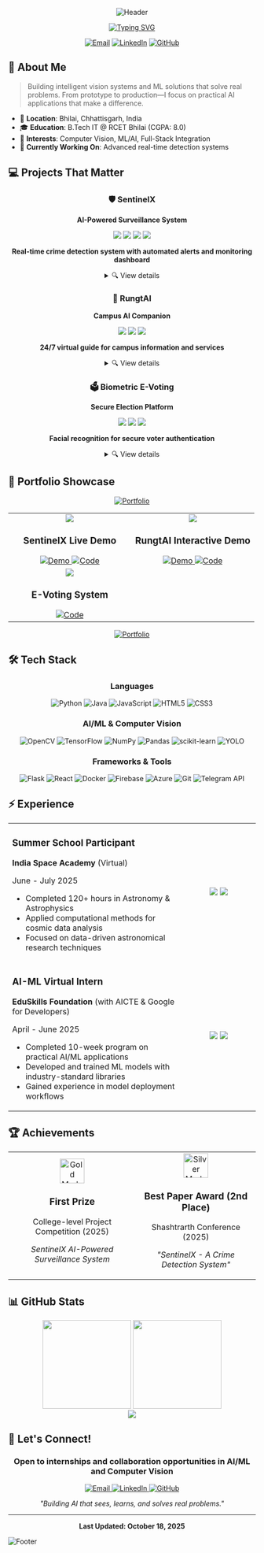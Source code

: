 <div align="center">
  
![Header](https://capsule-render.vercel.app/api?type=blur&height=200&color=gradient&text=Jatin%20Naik&textBg=false&desc=AI-ML,%20Computer%20Vision&fontSize=60&animation=fadeIn&fontAlignY=36&descAlignY=55&fontColor=B2AEB3&descAlign=50)

[![Typing SVG](https://readme-typing-svg.herokuapp.com?font=Fira+Code&weight=600&size=24&duration=3000&pause=1000&color=3584E4&center=true&vCenter=true&width=800&lines=IT+Undergrad+at+RCET+Bhilai;Building+AI+that+sees%2C+learns%2C+and+acts;Python+%7C+OpenCV+%7C+TensorFlow+%7C+YOLO+%7C+Flask)](https://github.com/Jatin-code16)


[![Email](https://img.shields.io/badge/Email-jatinnaiknawa2%40gmail.com-red?style=for-the-badge&logo=gmail)](mailto:jatinnaiknawa2@gmail.com)
[![LinkedIn](https://img.shields.io/badge/LinkedIn-jatin--naik16-blue?style=for-the-badge&logo=linkedin)](https://www.linkedin.com/in/jatin-naik16)
[![GitHub](https://img.shields.io/badge/GitHub-Jatin--code16-black?style=for-the-badge&logo=github)](https://github.com/Jatin-code16)

</div>

## 📌 About Me

> Building intelligent vision systems and ML solutions that solve real problems. From prototype to production—I focus on practical AI applications that make a difference.

- 📍 **Location**: Bhilai, Chhattisgarh, India
- 🎓 **Education**: B.Tech IT @ RCET Bhilai (CGPA: 8.0)
- 🌟 **Interests**: Computer Vision, ML/AI, Full-Stack Integration
- 🔭 **Currently Working On**: Advanced real-time detection systems

## 💻 Projects That Matter

<div align="center">

### 🛡️ SentinelX
**AI-Powered Surveillance System**

<img src="https://img.shields.io/badge/YOLO-v11-00FFFF?style=flat-square&logo=pytorch&logoColor=white" />
<img src="https://img.shields.io/badge/OpenCV-4.8-5C3EE8?style=flat-square&logo=opencv&logoColor=white" />
<img src="https://img.shields.io/badge/Python-3.11-3776AB?style=flat-square&logo=python&logoColor=white" />
<img src="https://img.shields.io/badge/Telegram-Bot-26A5E4?style=flat-square&logo=telegram&logoColor=white" />

**Real-time crime detection system with automated alerts and monitoring dashboard**
<details>
<summary>🔍 View details</summary>
<ul>
  <li>Engineered a real-time crime detection system using YOLOv11 and OpenCV</li>
  <li>Automated alerts sent via Python Telegram Bot</li>
  <li>Developed Flask-based web dashboard for incident monitoring</li>
  <li>🏆 First Prize - College Project Competition 2025</li>
</ul>
</details>

### 🤖 RungtAI
**Campus AI Companion**

<img src="https://img.shields.io/badge/Flask-2.2-000000?style=flat-square&logo=flask&logoColor=white" />
<img src="https://img.shields.io/badge/ReactJS-18-61DAFB?style=flat-square&logo=react&logoColor=black" />
<img src="https://img.shields.io/badge/Firebase-10.1-FFCA28?style=flat-square&logo=firebase&logoColor=black" />

**24/7 virtual guide for campus information and services**
<details>
<summary>🔍 View details</summary>
<ul>
  <li>Developed interactive AI agent serving as a 24/7 virtual guide</li>
  <li>Comprehensive database of academics, services, and campus life</li>
  <li>Enhanced student accessibility and engagement</li>
  <li>React frontend + Flask backend + Firebase integration</li>
</ul>
</details>

### 🗳️ Biometric E-Voting
**Secure Election Platform**

<img src="https://img.shields.io/badge/Python-3.11-3776AB?style=flat-square&logo=python&logoColor=white" />
<img src="https://img.shields.io/badge/OpenCV-4.8-5C3EE8?style=flat-square&logo=opencv&logoColor=white" />
<img src="https://img.shields.io/badge/Docker-24.0-2496ED?style=flat-square&logo=docker&logoColor=white" />

**Facial recognition for secure voter authentication**
<details>
<summary>🔍 View details</summary>
<ul>
  <li>Implemented secure voting application with facial recognition</li>
  <li>Integrated computer vision and machine learning for voter verification</li>
  <li>Enhanced election integrity and reduced potential fraud</li>
  <li>Containerized with Docker for easy deployment</li>
</ul>
</details>

</div>

## 📁 Portfolio Showcase

<div align="center">
  
[![Portfolio](https://img.shields.io/badge/My%20Portfolio-Projects%20%26%20Demos-22c55e?style=for-the-badge&logo=googleportfolio&logoColor=white)](https://jatin-code16.github.io/myportfolio/)


</div>

<table>
  <tr>
    <td width="50%" align="center">
      <img src="https://img.shields.io/badge/Project-SentinelX%20Demo-5C3EE8?style=flat-square&logo=youtube&logoColor=white" /><br/>
      <h3>SentinelX Live Demo</h3>
      <a href="https://youtu.be/pbKvBfj95aA">
        <img src="https://img.shields.io/badge/View%20Demo-FF0000?style=for-the-badge&logo=youtube&logoColor=white" alt="Demo"/>
      </a>
      <a href="https://github.com/Jatin-code16/crime-reporting-system">
        <img src="https://img.shields.io/badge/Source%20Code-181717?style=for-the-badge&logo=github&logoColor=white" alt="Code"/>
      </a>
    </td>
    <td width="50%" align="center">
      <img src="https://img.shields.io/badge/Project-RungtAI%20Interface-61DAFB?style=flat-square&logo=react&logoColor=white" /><br/>
      <h3>RungtAI Interactive Demo</h3>
      <a href="rungt-ai.vercel.app">
        <img src="https://img.shields.io/badge/Live%20Demo-00C7B7?style=for-the-badge&logo=netlify&logoColor=white" alt="Demo"/>
      </a>
      <a href="https://github.com/Jatin-code16/RungtAI">
        <img src="https://img.shields.io/badge/Source%20Code-181717?style=for-the-badge&logo=github&logoColor=white" alt="Code"/>
      </a>
    </td>
  </tr>
  <tr>
    <td width="50%" align="center">
      <img src="https://img.shields.io/badge/Project-Biometric%20E--Voting-2496ED?style=flat-square&logo=docker&logoColor=white" /><br/>
      <h3>E-Voting System</h3>
      <a href="https://github.com/Jatin-code16/E-Voting">
        <img src="https://img.shields.io/badge/Source%20Code-181717?style=for-the-badge&logo=github&logoColor=white" alt="Code"/>
      </a>
    </td>
  </tr>
</table>

<div align="center">
  <a href="https://jatin-code16.github.io/portfolio">
    <img src="https://img.shields.io/badge/View%20Complete%20Portfolio-3584E4?style=for-the-badge&logo=googlecalendar&logoColor=white" alt="Portfolio"/>
  </a>
</div>

## 🛠️ Tech Stack

<div align="center">

### Languages
![Python](https://img.shields.io/badge/Python-3776AB?style=for-the-badge&logo=python&logoColor=white)
![Java](https://img.shields.io/badge/Java-007396?style=for-the-badge&logo=oracle&logoColor=white)
![JavaScript](https://img.shields.io/badge/JavaScript-F7DF1E?style=for-the-badge&logo=javascript&logoColor=black)
![HTML5](https://img.shields.io/badge/HTML5-E34F26?style=for-the-badge&logo=html5&logoColor=white)
![CSS3](https://img.shields.io/badge/CSS3-1572B6?style=for-the-badge&logo=css3&logoColor=white)

### AI/ML & Computer Vision
![OpenCV](https://img.shields.io/badge/OpenCV-5C3EE8?style=for-the-badge&logo=opencv&logoColor=white)
![TensorFlow](https://img.shields.io/badge/TensorFlow-FF6F00?style=for-the-badge&logo=tensorflow&logoColor=white)
![NumPy](https://img.shields.io/badge/NumPy-013243?style=for-the-badge&logo=numpy&logoColor=white)
![Pandas](https://img.shields.io/badge/Pandas-150458?style=for-the-badge&logo=pandas&logoColor=white)
![scikit-learn](https://img.shields.io/badge/scikit--learn-F7931E?style=for-the-badge&logo=scikit-learn&logoColor=white)
![YOLO](https://img.shields.io/badge/YOLO-00FFFF?style=for-the-badge&logo=pytorch&logoColor=white)

### Frameworks & Tools
![Flask](https://img.shields.io/badge/Flask-000000?style=for-the-badge&logo=flask&logoColor=white)
![React](https://img.shields.io/badge/React-61DAFB?style=for-the-badge&logo=react&logoColor=black)
![Docker](https://img.shields.io/badge/Docker-2496ED?style=for-the-badge&logo=docker&logoColor=white)
![Firebase](https://img.shields.io/badge/Firebase-FFCA28?style=for-the-badge&logo=firebase&logoColor=black)
![Azure](https://img.shields.io/badge/Azure-0078D4?style=for-the-badge&logo=microsoft-azure&logoColor=white)
![Git](https://img.shields.io/badge/Git-F05032?style=for-the-badge&logo=git&logoColor=white)
![Telegram API](https://img.shields.io/badge/Telegram_API-26A5E4?style=for-the-badge&logo=telegram&logoColor=white)

</div>

## ⚡ Experience

<table>
  <tr>
    <td width="70%">
      <h3>Summer School Participant</h3>
      <p><b>India Space Academy</b> (Virtual)</p>
      <p>June - July 2025</p>
      <ul>
        <li>Completed 120+ hours in Astronomy & Astrophysics</li>
        <li>Applied computational methods for cosmic data analysis</li>
        <li>Focused on data-driven astronomical research techniques</li>
      </ul>
    </td>
    <td width="30%" align="center">
      <img src="https://img.shields.io/badge/Astronomy-000000?style=flat-square&logo=nasa&logoColor=white" />
      <img src="https://img.shields.io/badge/Data_Analysis-4285F4?style=flat-square&logo=google-analytics&logoColor=white" />
    </td>
  </tr>
  <tr>
    <td width="70%">
      <h3>AI-ML Virtual Intern</h3>
      <p><b>EduSkills Foundation</b> (with AICTE & Google for Developers)</p>
      <p>April - June 2025</p>
      <ul>
        <li>Completed 10-week program on practical AI/ML applications</li>
        <li>Developed and trained ML models with industry-standard libraries</li>
        <li>Gained experience in model deployment workflows</li>
      </ul>
    </td>
    <td width="30%" align="center">
      <img src="https://img.shields.io/badge/Machine_Learning-4285F4?style=flat-square&logo=google&logoColor=white" />
      <img src="https://img.shields.io/badge/AI_Development-FF6F00?style=flat-square&logo=tensorflow&logoColor=white" />
    </td>
  </tr>
</table>

## 🏆 Achievements

<div align="center">

<table>
  <tr>
    <td align="center">
      <img width="50" src="https://img.shields.io/badge/🥇-gold?style=flat-square" alt="Gold Medal" />
      <h3>First Prize</h3>
      <p>College-level Project Competition (2025)</p>
      <p><i>SentinelX AI-Powered Surveillance System</i></p>
    </td>
    <td align="center">
      <img width="50" src="https://img.shields.io/badge/🥈-silver?style=flat-square" alt="Silver Medal" />
      <h3>Best Paper Award (2nd Place)</h3>
      <p>Shashtrarth Conference (2025)</p>
      <p><i>"SentinelX - A Crime Detection System"</i></p>
    </td>
  </tr>
</table>

</div>

## 📊 GitHub Stats

<div align="center">
  <img height="180em" src="https://github-readme-stats.vercel.app/api?username=Jatin-code16&show_icons=true&theme=tokyonight&include_all_commits=true&count_private=true&hide_border=true"/>
  <img height="180em" src="https://github-readme-stats.vercel.app/api/top-langs/?username=Jatin-code16&layout=compact&theme=tokyonight&hide_border=true"/>
</div>

<div align="center">
  <img src="https://github-readme-streak-stats.herokuapp.com/?user=Jatin-code16&theme=tokyonight&hide_border=true" />
</div>


## 🤝 Let's Connect!

<div align="center">

### Open to internships and collaboration opportunities in AI/ML and Computer Vision

<a href="mailto:jatinnaiknawa2@gmail.com">
  <img src="https://img.shields.io/badge/Email_Me-EA4335?style=for-the-badge&logo=gmail&logoColor=white" alt="Email"/>
</a>
<a href="https://www.linkedin.com/in/jatin-naik16">
  <img src="https://img.shields.io/badge/Connect_on_LinkedIn-0A66C2?style=for-the-badge&logo=linkedin&logoColor=white" alt="LinkedIn"/>
</a>
<a href="https://github.com/Jatin-code16">
  <img src="https://img.shields.io/badge/Follow_on_GitHub-181717?style=for-the-badge&logo=github&logoColor=white" alt="GitHub"/>
</a>

<p><i>"Building AI that sees, learns, and solves real problems."</i></p>

</div>

---

<div align="center">
  <b>Last Updated: October 18, 2025</b><br>
</div>

![Footer](https://capsule-render.vercel.app/api?type=waving&color=gradient&height=100&section=footer)
